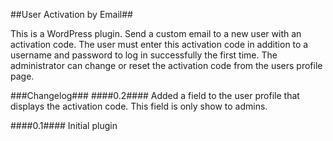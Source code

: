 ##User Activation by Email##

This is a WordPress plugin. Send a custom email to a new user with an activation code. The user must enter this activation code in addition to a username and password to log in successfully the first time. The administrator can change or reset the activation code from the users profile page.

###Changelog###
####0.2####
Added a field to the user profile that displays the activation code. This field is only show to admins. 

####0.1####
Initial plugin
